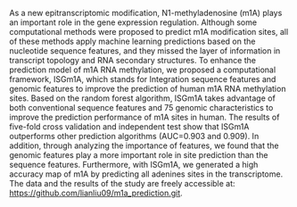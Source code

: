 As a new epitranscriptomic modification, N1-methyladenosine (m1A) plays an important role in the gene expression regulation. Although some computational methods were proposed to predict m1A modification sites, all of these methods apply machine learning predictions based on the nucleotide sequence features, and they missed the layer of information in transcript topology and RNA secondary structures. To enhance the prediction model of m1A RNA methylation, we proposed a computational framework, ISGm1A, which stands for Integration sequence features and genomic features to improve the prediction of human m1A RNA methylation sites. Based on the random forest algorithm, ISGm1A takes advantage of both conventional sequence features and 75 genomic characteristics to improve the prediction performance of m1A sites in human. The results of five-fold cross validation and independent test show that ISGm1A outperforms other prediction algorithms (AUC=0.903 and 0.909). In addition, through analyzing the importance of features, we found that the genomic features play a more important role in site prediction than the sequence features. Furthermore, with ISGm1A, we generated a high accuracy map of m1A by predicting all adenines sites in the transcriptome. The data and the results of the study are freely accessible at: https://github.com/lianliu09/m1a_prediction.git.
